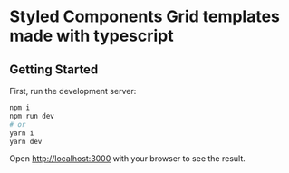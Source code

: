 # Styled Components Grid templates made with typescript

## Getting Started

First, run the development server:

```bash
npm i 
npm run dev
# or
yarn i
yarn dev
```

Open [http://localhost:3000](http://localhost:3000) with your browser to see the result.
